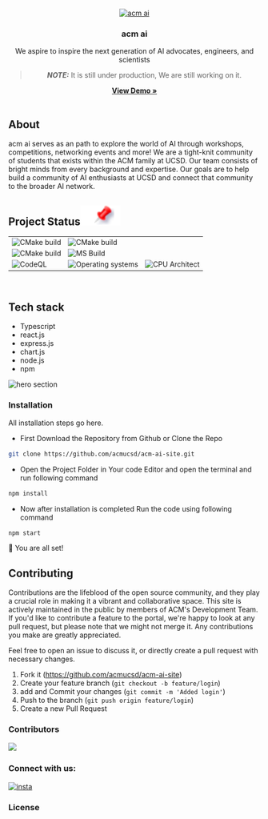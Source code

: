 
<br />
<div align="center">
  <a href="">
    <img src="https://i.ibb.co/5Bsc51D/Screenshot-264.png" alt="acm ai" width="260">
  </a>

  <h3 align="center">acm ai</h3>
<div align="center">

  <p align="center">

We aspire to inspire the next generation of AI advocates, engineers, and scientists<br/>

> **_NOTE:_** It is still under production, We are still working on it.

</p>
</div>
    <a href=""><strong>View Demo »</strong></a>
    <br />
    <br />

  </p>
</div>

## About

acm ai serves as an path to explore the world of AI through workshops, competitions, networking events and more!
We are a tight-knit community of students that exists within the ACM family at UCSD. Our team consists of bright minds from every background and expertise.
Our goals are to help build a community of AI enthusiasts at UCSD and connect that community to the broader AI network.

## Project Status[![](https://raw.githubusercontent.com/aregtech/areg-sdk/master/docs/img/pin.svg)](#project-status)

<table class="no-border">
<tr>
    <td><img src="https://badgen.net/github/stars/acmucsd/acm-ai-site" alt="CMake build"/></td>
    <td><img src="https://badgen.net/github/forks/acmucsd/acm-ai-site" alt="CMake build"/></td>    
  </tr>
  <tr>
    <td><img src="https://img.shields.io/github/languages/code-size/acmucsd/acm-ai-site?style=flat-square" alt="CMake build"/></td>
    <td><img src="https://img.shields.io/github/repo-size/acmucsd/acm-ai-site" alt="MS Build"/></td>

  </tr>
  <tr>
      <td><img src="https://img.shields.io/github/last-commit/acmucsd/acm-ai-site" alt="CodeQL"/></td>
    <td><img src="https://img.shields.io/github/issues/acmucsd/acm-ai-site" alt="Operating systems"/></td>
    <td><img src="https://img.shields.io/github/issues-pr/acmucsd/acm-ai-site" alt="CPU Architect"/></td>

  </tr>
</table>
<br />

## Tech stack
* Typescript
* react.js
* express.js
* chart.js
* node.js
* npm



![hero section](https://github.com/codewithsonyy/portfolio/assets/114895266/c022e59e-3452-4020-a1ae-c063e278db5f)

### Installation

All installation steps go here.

- First Download the Repository from Github or Clone the Repo

```sh
git clone https://github.com/acmucsd/acm-ai-site.git
```

- Open the Project Folder in Your code Editor and open the terminal and run following command

```sh
npm install
```

- Now after installation is completed Run the code using following command

```sh
npm start
```

🌟 You are all set!

## Contributing
Contributions are the lifeblood of the open source community, and they play a crucial role in making it a vibrant and collaborative space. This site is actively maintained in the public by members of ACM's Development Team. If you'd like to contribute a feature to the portal, we're happy to look at any pull request, but please note that we might not merge it. Any contributions you make are greatly appreciated.

Feel free to open an issue to discuss it, or directly create a pull request with necessary changes.

1. Fork it (<https://github.com/acmucsd/acm-ai-site>)
2. Create your feature branch (`git checkout -b feature/login`)
3. add and Commit your changes (`git commit -m 'Added login'`)
4. Push to the branch (`git push origin feature/login`)
5. Create a new Pull Request

### Contributors

<a href="https://github.com/acmucsd/acm-ai-site/graphs/contributors">
  <img src="https://contrib.rocks/image?repo=acmucsd/acm-ai-site" />
</a>
<h3 align="left">Connect with us:</h3>
<p align="left">
    <a href="https:https://www.instagram.com/acm_ai_ucsd/" target="blank"><img align="center" src="https://cdn3.iconfinder.com/data/icons/2018-social-media-logotypes/1000/2018_social_media_popular_app_logo_instagram-64.png" alt="insta" height="40" width="40" /></a>
         
</p>


### License


